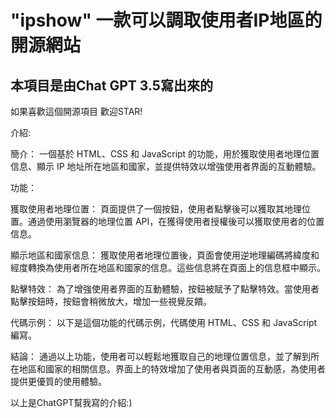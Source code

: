 # "ipshow" 一款可以調取使用者IP地區的開源網站
## 本項目是由Chat GPT 3.5寫出來的
如果喜歡這個開源項目 歡迎STAR!

介紹:

簡介： 一個基於 HTML、CSS 和 JavaScript 的功能，用於獲取使用者地理位置信息、顯示 IP 地址所在地區和國家，並提供特效以增強使用者界面的互動體驗。

功能：

獲取使用者地理位置： 頁面提供了一個按鈕，使用者點擊後可以獲取其地理位置。通過使用瀏覽器的地理位置 API，在獲得使用者授權後可以獲取使用者的位置信息。

顯示地區和國家信息： 獲取使用者地理位置後，頁面會使用逆地理編碼將緯度和經度轉換為使用者所在地區和國家的信息。這些信息將在頁面上的信息框中顯示。

點擊特效： 為了增強使用者界面的互動體驗，按鈕被賦予了點擊特效。當使用者點擊按鈕時，按鈕會稍微放大，增加一些視覺反饋。

代碼示例： 以下是這個功能的代碼示例，代碼使用 HTML、CSS 和 JavaScript 編寫。

結論： 通過以上功能，使用者可以輕鬆地獲取自己的地理位置信息，並了解到所在地區和國家的相關信息。界面上的特效增加了使用者與頁面的互動感，為使用者提供更優質的使用體驗。

以上是ChatGPT幫我寫的介紹:)
